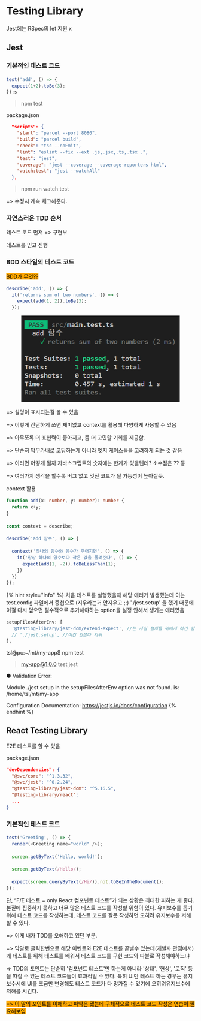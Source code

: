 # Testing Library

Jest에는 RSpec의 let 지원 x

## Jest

### 기본적인 테스트 코드

```javascript
test('add', () => {
  expect(1+2).toBe(3);
});s
```

> npm test

package.json

```json
  "scripts": {
    "start": "parcel --port 8080",
    "build": "parcel build",
    "check": "tsc --noEmit",
    "lint": "eslint --fix --ext .js,.jsx,.ts,.tsx .",
    "test": "jest",
    "coverage": "jest --coverage --coverage-reporters html",
    "watch:test": "jest --watchAll"
  },
```

> npm run watch:test

\=> 수정시 계속 체크해준다.

### 자연스러운 TDD 순서

테스트 코드 먼저 => 구현부&#x20;

테스트를 믿고 진행

### BDD 스타일의 테스트 코드

<mark style="background-color:orange;">BDD가 무엇??</mark>

```javascript
describe('add', () => {
  it('returns sum of two numbers', () => {
    expect(add(1, 2)).toBe(3);
  });
```

<figure><img src="../.gitbook/assets/image (3).png" alt=""><figcaption></figcaption></figure>

\=> 설명이 표시되는걸 볼 수 있음

\=> 이렇게 간단하게 쓰면 재미없고 context를 활용해 다양하게 사용할 수 있음

\=> 아무쪼록 더 표현력이 좋아지고, 좀 더 고민할 기회를 제공함.&#x20;

\=> 단순히 막무가내로 코딩하는게 아니라 엣지 케이스들을 고려하게 되는 것 같음

\=> 이러면 어떻게 될까 자바스크립트의 숫자에는 한계가 있을텐데? 소수점은 ?? 등

\=> 여러가지 생각을 할수록 버그 없고 멋진 코드가 될 가능성이 높아질듯.



context 활용

```typescript
function add(x: number, y: number): number {
  return x+y;
}

const context = describe;

describe('add 함수', () => {
  
  context('하나의 양수와 음수가 주어지면', () => {
    it('항상 하나의 양수보다 작은 값을 돌려준다', () => {
      expect(add(1, -2)).toBeLessThan(1);
    })
  })
});
```

{% hint style="info" %}
처음 테스트를  실행했을때 해당 에러가 발생했는데 이는 test.config 파일에서 중첩으로 (지우라는거 안지우고 ;;) './jest.setup' 을 했기 때문에 이걸 다시 덮으면 필수적으로 추가해야하는 option을 설정 안해서 생기는 에러였음

```javascript
setupFilesAfterEnv: [
  '@testing-library/jest-dom/extend-expect', //는 사실 설치를 위에서 하긴 함
  // './jest.setup', //이건 안쓴다 지워
],
```



tsl@pc:\~/mt/my-app$ npm test

> my-app@1.0.0 test jest

● Validation Error:

Module ./jest.setup in the setupFilesAfterEnv option was not found. is: /home/tsl/mt/my-app

Configuration Documentation: https://jestjs.io/docs/configuration
{% endhint %}



## React Testing Library

E2E 테스트를 할 수 있음

package.json

```json
"devDependencies": {
  "@swc/core": "^1.3.32",
  "@swc/jest": "^0.2.24",
  "@testing-library/jest-dom": "^5.16.5",
  "@testing-library/react":
  ...
}
```

### 기본적인 테스트 코드

```javascript
test('Greeting', () => {
  render(<Greeting name="world" />);

  screen.getByText('Hello, world!');

  screen.getByText(/Hello/);

  expect(screen.queryByText(/Hi/)).not.toBeInTheDocument();
});

```

단, “F/E 테스트 = only React 컴포넌트 테스트”가 되는 상황은 최대한 피하는 게 좋다. 본질에 집중하지 못하고 너무 많은 테스트 코드를 작성할 위험이 있다. 유지보수를 돕기 위해 테스트 코드를 작성하는데, 테스트 코드를 잘못 작성하면 오히려 유지보수를 저해할 수 있다.



\=> 이게 내가 TDD를 오해하고 있던 부분.&#x20;

\=> 막말로 클릭한번으로 해당 이벤트와 E2E 테스트를 끝낼수 있는데(개발자 관점에서) 왜 테스트를 위해 테스트를 배워서 테스트 코드를 구현 코드와 따블로 작성해야하느냐

\=> TDD의 포인트는 단순히 '컴포넌트 테스트'만 하는게 아니라 '상태', '현상', '로직' 등을 따질 수 있는 테스트 코드들이 효과적일 수 있다. 특히 UI만 테스트 하는 경우는 유지보수시에 UI를 조금만 변경해도 테스트 코드가 다 망가질 수 있기에 오히려유지보수에 저해를 시킨다.

<mark style="background-color:orange;">=> 이 말의 포인트를 이해하고 파악은 됐는데 구체적으로 테스트 코드 작성은 연습이 필요해보임</mark>
